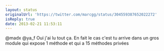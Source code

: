 ```yaml
---
layout: status
originalUrl: 'https://twitter.com/marcgg/status/304559387652022272'
isReply: true
date: 2013-02-21 11:53:11
---
```


@madx @ya_f Oui j'ai lu tout ça. En fait le cas c'est tu arrive dans un gros module qui expose 1 méthode et qui a 15 méthodes privées
